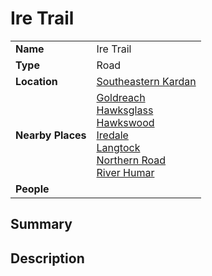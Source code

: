 # Ire Trail

|||
| --- | --- |
| **Name** | Ire Trail | place.4
| **Type** | Road |
| **Location** | [Southeastern Kardan](../regions/southeastern-kardan.md) |
| **Nearby Places** | [Goldreach](../settlements/towns/goldreach.md)<br>[Hawksglass](../settlements/towns/hawksglass.md)<br>[Hawkswood](../topography/forests/hawkswood.md)<br>[Iredale](../settlements/towns/iredale.md)<br>[Langtock](../settlements/villages/langtock.md)<br>[Northern Road](northern-road.md)<br>[River Humar](../topography/rivers-lakes/river-humar.md) |
| **People** | |

## Summary

## Description
